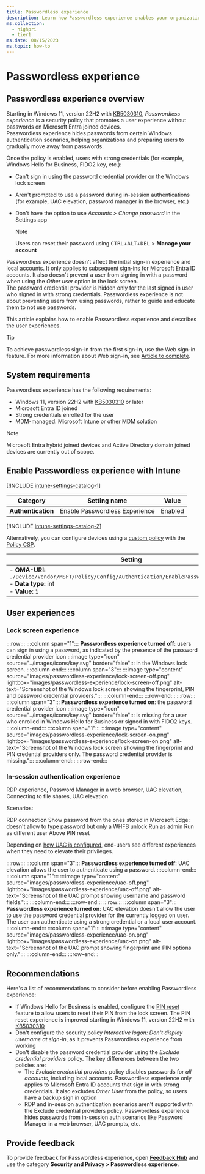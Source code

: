 ```yaml
---
title: Passwordless experience
description: Learn how Passwordless experience enables your organization to move away from passwords.
ms.collection: 
  - highpri
  - tier1
ms.date: 08/15/2023
ms.topic: how-to
---
```


# Passwordless experience

## Passwordless experience overview

Starting in Windows 11, version 22H2 with [KB5030310][KB-1], *Passwordless experience* is a security policy that promotes a user experience without passwords on Microsoft Entra joined devices.\
Passwordless experience hides passwords from certain Windows authentication scenarios, helping organizations and preparing users to gradually move away from passwords.

Once the policy is enabled, users with strong credentials (for example, Windows Hello for Business, FIDO2 key, etc.):

- Can't sign in using the password credential provider on the Windows lock screen
- Aren't prompted to use a password during in-session authentications (for example, UAC elevation, password manager in the browser, etc.)
- Don't have the option to use *Accounts > Change password* in the Settings app
  
  >[!NOTE]
  >Users can reset their password using <kbd>CTRL</kbd>+<kbd>ALT</kbd>+<kbd>DEL</kbd> > **Manage your account**

Passwordless experience doesn't affect the initial sign-in experience and local accounts. It only applies to subsequent sign-ins for Microsoft Entra ID accounts. It also doesn't prevent a user from signing in with a password when using the *Other user* option in the lock screen.\
The password credential provider is hidden only for the last signed in user who signed in with strong credentials. Passwordless experience is not about preventing users from using passwords, rather to guide and educate them to not use passwords.

This article explains how to enable Passwordless experience and describes the user experiences.

>[!TIP]
> To achieve passwordless sign-in from the first sign-in, use the Web sign-in feature. For more information about Web sign-in, see [Article to complete](https://learn.microsoft.com).

## System requirements

Passwordless experience has the following requirements:

- Windows 11, version 22H2 with [KB5030310][KB-1] or later
- Microsoft Entra ID joined
- Strong credentials enrolled for the user
- MDM-managed: Microsoft Intune or other MDM solution

>[!NOTE]
>Microsoft Entra hybrid joined devices and Active Directory domain joined devices are currently out of scope.

## Enable Passwordless experience with Intune

[!INCLUDE [intune-settings-catalog-1](../../../includes/configure/intune-settings-catalog-1.md)]

| Category | Setting name | Value |
|--|--|--|
| **Authentication** | Enable Passwordless Experience | Enabled |

[!INCLUDE [intune-settings-catalog-2](../../../includes/configure/intune-settings-catalog-2.md)]

Alternatively, you can configure devices using a [custom policy][INT-2] with the [Policy CSP][CSP-1].

| Setting |
|--------|
| - **OMA-URI:** `./Device/Vendor/MSFT/Policy/Config/Authentication/EnablePasswordlessExperience`<br>- **Data type:** int<br>- **Value:** `1`|

## User experiences

### Lock screen experience

:::row:::
  :::column span="1":::
  **Passwordless experience turned off**: users can sign in using a password, as indicated by the presence of the password credential provider icon :::image type="icon" source="../images/icons/key.svg" border="false"::: in the Windows lock screen.
  :::column-end:::
  :::column span="3":::
  :::image type="content" source="images/passwordless-experience/lock-screen-off.png" lightbox="images/passwordless-experience/lock-screen-off.png" alt-text="Screenshot of the Windows lock screen showing the fingerprint, PIN and password credential providers.":::
  :::column-end:::
:::row-end:::
:::row:::
  :::column span="3":::
  **Passwordless experience turned on**: the password credential provider icon :::image type="icon" source="../images/icons/key.svg" border="false"::: is missing for a user who enrolled in Windows Hello for Business or signed in with FIDO2 keys.
  :::column-end:::
  :::column span="1":::
  :::image type="content" source="images/passwordless-experience/lock-screen-on.png" lightbox="images/passwordless-experience/lock-screen-on.png" alt-text="Screenshot of the Windows lock screen showing the fingerprint and PIN credential providers only. The password credential provider is missing.":::
  :::column-end:::
:::row-end:::

### In-session authentication experience

RDP experience, Password Manager in a web browser, UAC elevation, Connecting to file shares, UAC elevation

Scenarios:

RDP connection
Show password from the ones stored in Microsoft Edge: doesn't allow to type password but only a WHFB unlock
Run as admin
Run as different user
Above PIN reset

Depending on [how UAC is configured][UAC-1], end-users see different experiences when they need to elevate their privileges.

:::row:::
  :::column span="3":::
  **Passwordless experience turned off**: UAC elevation allows the user to authenticate using a password.
  :::column-end:::
  :::column span="1":::
  :::image type="content" source="images/passwordless-experience/uac-off.png" lightbox="images/passwordless-experience/uac-off.png" alt-text="Screenshot of the UAC prompt showing username and password fields.":::
  :::column-end:::
:::row-end:::
:::row:::
  :::column span="3":::
  **Passwordless experience turned on**: UAC elevation doesn't allow the user to use the password credential provider for the currently logged on user. The user can authenticate using a strong credential or a local user account.
  :::column-end:::
  :::column span="1":::
  :::image type="content" source="images/passwordless-experience/uac-on.png" lightbox="images/passwordless-experience/uac-on.png" alt-text="Screenshot of the UAC prompt showing fingerprint and PIN options only.":::
  :::column-end:::
:::row-end:::

## Recommendations

Here's a list of recommendations to consider before enabling Passwordless experience:

- If Windows Hello for Business is enabled, configure the [PIN reset](hello-for-business/hello-feature-pin-reset.md) feature to allow users to reset their PIN from the lock screen. The PIN reset experience is improved starting in Windows 11, version 22H2 with [KB5030310][KB-1]
- Don't configure the security policy *Interactive logon: Don't display username at sign-in*, as it prevents Passwordless experience from working
- Don't disable the password credential provider using the *Exclude credential providers* policy. The key differences between the two policies are:
  - The *Exclude credential providers* policy disables passwords for *all accounts*, including local accounts. Passwordless experience only applies to Microsoft Entra ID accounts that sign in with strong credentials. It also excludes *Other User* from the policy, so users have a backup sign in option
  - RDP and in-session authentication scenarios aren't supported with the Exclude credential providers policy. Passwordless experience hides passwords from in-session auth scenarios like Password Manager in a web browser, UAC prompts, etc.

## Provide feedback

To provide feedback for Passwordless experience, open [**Feedback Hub**][FHUB] and use the category **Security and Privacy > Passwordless experience**.

<!--links used in this document-->

[KB-1]: https://support.microsoft.com/kb/5030310
[CSP-1]: /windows/client-management/mdm/policy-csp-authentication#enablepasswordlessexperience
[INT-2]: /mem/intune/configuration/custom-settings-windows-10
[UAC-1]: /windows/security/application-security/application-control/user-account-control/settings-and-configuration?tabs=intune
[FHUB]: feedback-hub://?tabid=2&newFeedback=true&feedbackType=1
